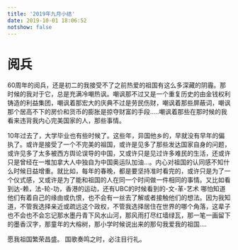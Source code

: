 ```yaml
---
title: '2019年九月小结'
date: 2019-10-01 18:06:52
notshow: false
---
```


# 阅兵
60周年的阅兵，还是初二的我接受不了之前热爱的祖国有这么多深藏的阴霾。那时候的我对于它，总是充满冷嘲热讽。嘲讽那不过又是一个重复历史的由金钱权利铸造的利益集团，嘲讽着那宏大的庆典不过是劳民伤财，嘲讽着那些屏蔽词，嘲讽那个居高不下的房价和货币的膨胀是掠夺财富的手段.....嘲讽着那些在那时候的我看来违背我内心完美国家的人，那些事情。

10年过去了，大学毕业也有些时候了。这些年，异国他乡的，早就没有早年的偏执了。或许是接受了一个不完美的祖国，或许是见多了那些发达国家自身的问题，或许见多了太多被西方舆论误导的中国，又或许只是见过许多难民的生活，还或许只是曾经在一堆加拿大人中独自为中国奥运队加油...。内心对祖国的认同感不知什么时候日益增重。就比如，每年的春晚，都是要坚持准时看完的，或许只是为了一个仪式感，又或许是为了能和祖国的人在同一个时间做一件相同的事情。又比如看到达-赖，法-轮-功，香港的运动，还有UBC的时候看到的-文-革-艺术 哪怕知道他们有着自己的缘由或仇恨，也不会有一丝去了解或者接触他们的想法。因为我知道，不管我选择亲近或疏远这个政权，不管我选择居住在世界的哪个角落，这辈子也不会也不会忘记那水墨丹青下风水山河，那风雨打尽红墙绿瓦，那一笔一画留下的墨香汉字，那童年的大榕树，那小学时候说出来的那句我爱我的祖国....

愿我祖国繁荣昌盛。
国歌奏鸣之时，必注目行礼。